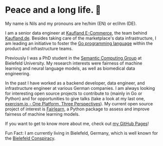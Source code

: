 # Peace and a long life. 🖖

My name is Nils and my pronouns are he/him (EN) or er/ihm (DE).

I am a senior data engineer at [Kaufland E-Commerce](https://kaufland-ecommerce.com), the team behind [Kaufland.de](http://kaufland.de). Besides taking care of the marketplace's data infrastructure, I am leading an initiative to foster the [Go programming language](http://go.dev) within the product and infrastructure teams.

Previously I was a PhD student in the [Semantic Computing Group](http://www.sc.cit-ec.uni-bielefeld.de/index.php?id=29&L=0) at Bielefeld University. My research interests were fairness of machine learning and neural language models, as well as biomedical data engineering.

In the past I have worked as a backend developer, data engineer, and infrastructure engineer at various German companies. I am always looking for interesting open source projects to contribute to (mainly in Go or Python) and for opportunities to give talks (take a look at my last one, [exercism.io - One Platform, Three Perspectives](https://youtu.be/FKXRU_KL9Io)). My current open source project of interest is [Fairlearn](https://github.com/fairlearn/fairlearn), a Python package to assess and improve fairness of machine learning models.

If you want to get to know more about me, check out [my GitHub Pages](https://shimst3r.github.io)!

Fun Fact: I am currently living in Bielefeld, Germany, which is well known for the [Bielefeld Conspiracy](https://en.wikipedia.org/wiki/Bielefeld_Conspiracy).
